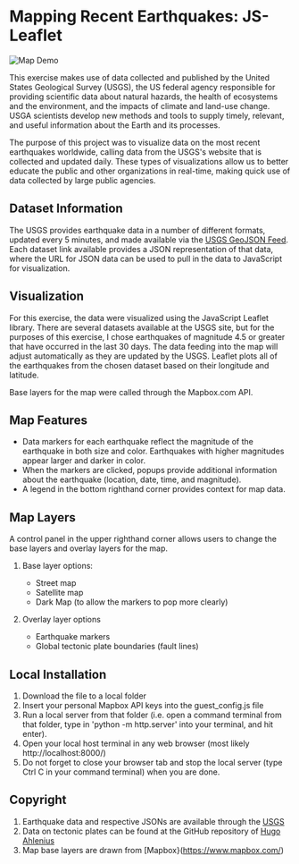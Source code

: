 # Mapping Recent Earthquakes: JS-Leaflet

![Map Demo](map_demonstration.gif)

This exercise makes use of data collected and published by the United States Geological Survey (USGS), the US federal agency responsible for providing scientific data about natural hazards, the health of ecosystems and the environment, and the impacts of climate and land-use change. USGA scientists develop new methods and tools to supply timely, relevant, and useful information about the Earth and its processes.

The purpose of this project was to visualize data on the most recent earthquakes worldwide, calling data from the USGS's website that is collected and updated daily. These types of visualizations allow us to better educate the public and other organizations in real-time, making quick use of data collected by large public agencies.


## Dataset Information
The USGS provides earthquake data in a number of different formats, updated every 5 minutes, and made available via the [USGS GeoJSON Feed](http://earthquake.usgs.gov/earthquakes/feed/v1.0/geojson.php).  Each dataset link available provides a JSON representation of that data, where the URL for JSON data can be used to pull in the data to JavaScript for visualization. 


## Visualization
For this exercise, the data were visualized using the JavaScript Leaflet library. There are several datasets available at the USGS site, but for the purposes of this exercise, I chose earthquakes of magnitude 4.5 or greater that have occurred in the last 30 days. The data feeding into the map will adjust automatically as they are updated by the USGS.  Leaflet plots all of the earthquakes from the chosen dataset based on their longitude and latitude.

Base layers for the map were called through the Mapbox.com API.


## Map Features
   * Data markers for each earthquake reflect the magnitude of the earthquake in both size and color. Earthquakes with higher magnitudes appear larger and darker in color.
   * When the markers are clicked, popups provide additional information about the earthquake (location, date, time, and magnitude).
   * A legend in the bottom righthand corner provides context for map data.


## Map Layers
A control panel in the upper righthand corner allows users to change the base layers and overlay layers for the map.

1. Base layer options:
    * Street map
    * Satellite map
    * Dark Map (to allow the markers to pop more clearly)

2. Overlay layer options
    * Earthquake markers
    * Global tectonic plate boundaries (fault lines)


## Local Installation
1. Download the file to a local folder
2. Insert your personal Mapbox API keys into the guest_config.js file
3. Run a local server from that folder (i.e. open a command terminal from that folder, type in 'python -m http.server' into your terminal, and hit enter).
4. Open your local host terminal in any web browser (most likely http://localhost:8000/)
5. Do not forget to close your browser tab and stop the local server (type Ctrl C in your command terminal) when you are done.


## Copyright
1. Earthquake data and respective JSONs are available through the [USGS](http://earthquake.usgs.gov/earthquakes/feed/v1.0/geojson.php)
2. Data on tectonic plates can be found at the GitHub repository of [Hugo Ahlenius](https://github.com/fraxen/tectonicplates)
3. Map base layers are drawn from [Mapbox}(https://www.mapbox.com/)

